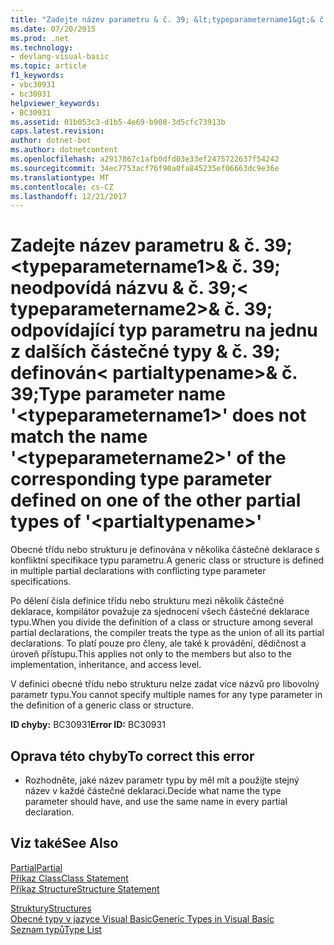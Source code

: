 ```yaml
---
title: "Zadejte název parametru & č. 39; &lt;typeparametername1&gt;& č. 39; neodpovídá názvu & č. 39;&lt; typeparametername2&gt;& č. 39; odpovídající typ parametru na jednu z dalších částečné typy & č. 39; definován&lt; partialtypename&gt;& č. 39;"
ms.date: 07/20/2015
ms.prod: .net
ms.technology:
- devlang-visual-basic
ms.topic: article
f1_keywords:
- vbc30931
- bc30931
helpviewer_keywords:
- BC30931
ms.assetid: 01b053c3-d1b5-4e69-b908-3d5cfc73913b
caps.latest.revision: 
author: dotnet-bot
ms.author: dotnetcontent
ms.openlocfilehash: a2917867c1afb0dfd03e33ef2475722637f54242
ms.sourcegitcommit: 34ec7753acf76f90a0fa845235ef06663dc9e36e
ms.translationtype: MT
ms.contentlocale: cs-CZ
ms.lasthandoff: 12/21/2017
---
```

# <a name="type-parameter-name-39lttypeparametername1gt39-does-not-match-the-name-39lttypeparametername2gt39-of-the-corresponding-type-parameter-defined-on-one-of-the-other-partial-types-of-39ltpartialtypenamegt39"></a><span data-ttu-id="06e3a-102">Zadejte název parametru & č. 39; &lt;typeparametername1&gt;& č. 39; neodpovídá názvu & č. 39;&lt; typeparametername2&gt;& č. 39; odpovídající typ parametru na jednu z dalších částečné typy & č. 39; definován&lt; partialtypename&gt;& č. 39;</span><span class="sxs-lookup"><span data-stu-id="06e3a-102">Type parameter name &#39;&lt;typeparametername1&gt;&#39; does not match the name &#39;&lt;typeparametername2&gt;&#39; of the corresponding type parameter defined on one of the other partial types of &#39;&lt;partialtypename&gt;&#39;</span></span>
<span data-ttu-id="06e3a-103">Obecné třídu nebo strukturu je definována v několika částečné deklarace s konfliktní specifikace typu parametru.</span><span class="sxs-lookup"><span data-stu-id="06e3a-103">A generic class or structure is defined in multiple partial declarations with conflicting type parameter specifications.</span></span>  
  
 <span data-ttu-id="06e3a-104">Po dělení čísla definice třídu nebo strukturu mezi několik částečné deklarace, kompilátor považuje za sjednocení všech částečné deklarace typu.</span><span class="sxs-lookup"><span data-stu-id="06e3a-104">When you divide the definition of a class or structure among several partial declarations, the compiler treats the type as the union of all its partial declarations.</span></span> <span data-ttu-id="06e3a-105">To platí pouze pro členy, ale také k provádění, dědičnost a úroveň přístupu.</span><span class="sxs-lookup"><span data-stu-id="06e3a-105">This applies not only to the members but also to the implementation, inheritance, and access level.</span></span>  
  
 <span data-ttu-id="06e3a-106">V definici obecné třídu nebo strukturu nelze zadat více názvů pro libovolný parametr typu.</span><span class="sxs-lookup"><span data-stu-id="06e3a-106">You cannot specify multiple names for any type parameter in the definition of a generic class or structure.</span></span>  
  
 <span data-ttu-id="06e3a-107">**ID chyby:** BC30931</span><span class="sxs-lookup"><span data-stu-id="06e3a-107">**Error ID:** BC30931</span></span>  
  
## <a name="to-correct-this-error"></a><span data-ttu-id="06e3a-108">Oprava této chyby</span><span class="sxs-lookup"><span data-stu-id="06e3a-108">To correct this error</span></span>  
  
-   <span data-ttu-id="06e3a-109">Rozhodněte, jaké název parametr typu by měl mít a použijte stejný název v každé částečné deklaraci.</span><span class="sxs-lookup"><span data-stu-id="06e3a-109">Decide what name the type parameter should have, and use the same name in every partial declaration.</span></span>  
  
## <a name="see-also"></a><span data-ttu-id="06e3a-110">Viz také</span><span class="sxs-lookup"><span data-stu-id="06e3a-110">See Also</span></span>  
 [<span data-ttu-id="06e3a-111">Partial</span><span class="sxs-lookup"><span data-stu-id="06e3a-111">Partial</span></span>](../../visual-basic/language-reference/modifiers/partial.md)  
 [<span data-ttu-id="06e3a-112">Příkaz Class</span><span class="sxs-lookup"><span data-stu-id="06e3a-112">Class Statement</span></span>](../../visual-basic/language-reference/statements/class-statement.md)  
 [<span data-ttu-id="06e3a-113">Příkaz Structure</span><span class="sxs-lookup"><span data-stu-id="06e3a-113">Structure Statement</span></span>](../../visual-basic/language-reference/statements/structure-statement.md)  
   
 [<span data-ttu-id="06e3a-114">Struktury</span><span class="sxs-lookup"><span data-stu-id="06e3a-114">Structures</span></span>](../../visual-basic/programming-guide/language-features/data-types/structures.md)  
 [<span data-ttu-id="06e3a-115">Obecné typy v jazyce Visual Basic</span><span class="sxs-lookup"><span data-stu-id="06e3a-115">Generic Types in Visual Basic</span></span>](../../visual-basic/programming-guide/language-features/data-types/generic-types.md)  
 [<span data-ttu-id="06e3a-116">Seznam typů</span><span class="sxs-lookup"><span data-stu-id="06e3a-116">Type List</span></span>](../../visual-basic/language-reference/statements/type-list.md)
